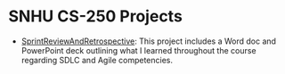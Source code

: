 # SNHU CS-250 Projects

- [SprintReviewAndRetrospective](./SprintReviewAndRetrospective/): This project includes a Word doc and PowerPoint deck outlining what I learned throughout the course regarding SDLC and Agile competencies.
